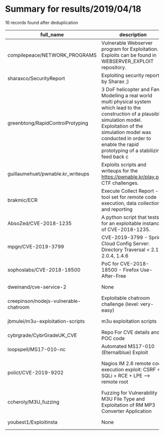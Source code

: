 
# Summary for results/2019/04/18
    
16 records found after deduplication

| full_name | description | html_url | matched_list | matched_count | pushed_at | size | stargazers_count | language | forks_count | vul_ids |
|---------------------------------------|------------------------------------------------------------------------------------------------------------------------------------------------------------------------------------------------------------------------------------------------------------------|----------------------------------------------------------|------------------------------------------------------|-----------------|---------------------------|--------|--------------------|------------|---------------|--------------------|
| compilepeace/NETWORK_PROGRAMS | Vulnerable Webserver program for Exploitation. Exploits can be found in WEBSERVER_EXPLOIT repository. | https://github.com/compilepeace/NETWORK_PROGRAMS | ['exploit'] | 1 | 2019-04-18 04:50:01+00:00 | 44 | 0 | C | 2 | [] |
| sharaxco/SecurityReport | Exploiting security reports by Sharax ;) | https://github.com/sharaxco/SecurityReport | ['exploit'] | 1 | 2019-04-18 09:48:28+00:00 | 16 | 0 | Python | 0 | [] |
| greenbtong/RapidControlProtyping | 3 DoF helicopter and Fan - Modelling a real world multi physical system which lead to the construction of a plausible simulation model. Exploitation of the simulation model was conducted in order to enable the rapid prototyping of a stabilizing feed back c | https://github.com/greenbtong/RapidControlProtyping | ['exploit'] | 1 | 2019-04-18 02:36:49+00:00 | 5087 | 0 | LabVIEW | 0 | [] |
| guillaumehuet/pwnable.kr_writeups | Exploits scripts and writeups for the https://pwnable.kr/play.php CTF challenges. | https://github.com/guillaumehuet/pwnable.kr_writeups | ['exploit'] | 1 | 2019-04-18 20:55:03+00:00 | 69 | 1 | Python | 1 | [] |
| brakmic/ECR | Execute Collect Report - a tool set for remote code execution, data collection and reporting | https://github.com/brakmic/ECR | ['remote code execution'] | 1 | 2019-04-18 14:29:49+00:00 | 114 | 0 | C | 2 | [] |
| AbsoZed/CVE-2018-1235 | A python script that tests for an exploitable instance of CVE-2018-1235. | https://github.com/AbsoZed/CVE-2018-1235 | ['cve-2', 'exploit'] | 2 | 2019-04-18 12:47:37+00:00 | 6 | 0 | Python | 0 | ['CVE-2018-1235'] |
| mpgn/CVE-2019-3799 | CVE-2019-3799 - Spring Cloud Config Server: Directory Traversal < 2.1.2, 2.0.4, 1.4.6 | https://github.com/mpgn/CVE-2019-3799 | ['cve-2'] | 1 | 2019-04-18 10:08:12+00:00 | 46 | 31 | | 5 | ['CVE-2019-3799'] |
| sophoslabs/CVE-2018-18500 | PoC for CVE-2018-18500 - Firefox Use-After-Free | https://github.com/sophoslabs/CVE-2018-18500 | ['cve poc', 'cve-2'] | 2 | 2019-04-18 20:32:46+00:00 | 5 | 57 | HTML | 16 | ['CVE-2018-18500'] |
| dweinand/cve-service-2 | None | https://github.com/dweinand/cve-service-2 | ['cve-2'] | 1 | 2019-04-18 05:13:05+00:00 | 4 | 0 | Ruby | 0 | [] |
| creepinson/nodejs-vulnerable-chatroom | Exploitable chatroom challenge (level: very-easy) | https://github.com/creepinson/nodejs-vulnerable-chatroom | ['exploit'] | 1 | 2019-04-18 19:49:11+00:00 | 83 | 1 | JavaScript | 0 | [] |
| jbmulei/m3u-exploitation-scripts | m3u exploitation scripts | https://github.com/jbmulei/m3u-exploitation-scripts | ['exploit'] | 1 | 2019-04-18 07:37:58+00:00 | 923 | 0 | Python | 0 | [] |
| cybrgrade/CybrGradeUK_CVE | Repo For CVE details and POC code | https://github.com/cybrgrade/CybrGradeUK_CVE | ['cve poc'] | 1 | 2019-04-18 09:23:55+00:00 | 0 | 0 | | 0 | [] |
| loopspell/MS17-010-nc | Automated MS17-010 (Eternalblue) Exploit | https://github.com/loopspell/MS17-010-nc | ['exploit'] | 1 | 2019-04-18 12:58:31+00:00 | 19 | 1 | Python | 3 | ['MS17-010'] |
| polict/CVE-2019-9202 | Nagios IM 2.6 remote code execution exploit: CSRF + SQLi + RCE + LPE --> remote root | https://github.com/polict/CVE-2019-9202 | ['cve-2', 'exploit', 'rce', 'remote code execution'] | 4 | 2019-04-18 17:18:40+00:00 | 1 | 3 | | 0 | ['CVE-2019-9202'] |
| ccheroly/M3U_fuzzing | Fuzzing for Vulnerability in M3U File Type and Exploitation of RM MP3 Converter Application | https://github.com/ccheroly/M3U_fuzzing | ['exploit'] | 1 | 2019-04-18 19:45:09+00:00 | 3 | 0 | Python | 0 | [] |
| youbest1/Exploitinsta | None | https://github.com/youbest1/Exploitinsta | ['exploit'] | 1 | 2019-04-18 21:25:25+00:00 | 0 | 0 | | 0 | [] |
